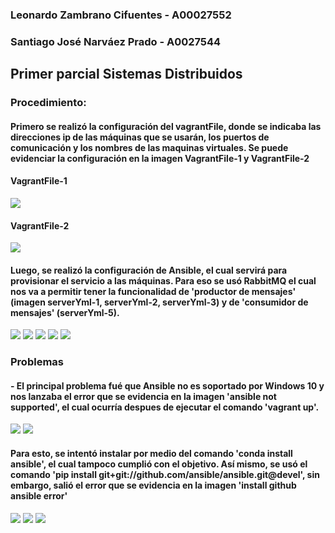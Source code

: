 ### Leonardo Zambrano Cifuentes - A00027552
### Santiago José Narváez Prado - A0027544

## Primer parcial Sistemas Distribuidos

### Procedimiento:
#### Primero se realizó la configuración del vagrantFile, donde se indicaba las direcciones ip de las máquinas que se usarán, los puertos de comunicación y los nombres de las maquinas virtuales. Se puede evidenciar la configuración en la imagen VagrantFile-1 y VagrantFile-2

#### VagrantFile-1
<img src="https://github.com/sjnarvaez17/Rabbitmqtest/blob/master/parcialuno/Im%C3%A1genes%20del%20c%C3%B3digo/VagrantFile-1.PNG">

#### VagrantFile-2
<img src="https://github.com/sjnarvaez17/Rabbitmqtest/blob/master/parcialuno/Im%C3%A1genes%20del%20c%C3%B3digo/VagrantFile-2.PNG">

#### Luego, se realizó la configuración de Ansible, el cual servirá para provisionar el servicio a las máquinas. Para eso se usó RabbitMQ el cual nos va a permitir tener la funcionalidad de 'productor de mensajes' (imagen serverYml-1, serverYml-2, serverYml-3) y de 'consumidor de mensajes' (serverYml-5).

<img src="https://github.com/sjnarvaez17/Rabbitmqtest/blob/master/parcialuno/Im%C3%A1genes%20del%20c%C3%B3digo/serverYml-1.PNG">
<img src="https://github.com/sjnarvaez17/Rabbitmqtest/blob/master/parcialuno/Im%C3%A1genes%20del%20c%C3%B3digo/serverYml-2.PNG">
<img src="https://github.com/sjnarvaez17/Rabbitmqtest/blob/master/parcialuno/Im%C3%A1genes%20del%20c%C3%B3digo/serverYml-3.PNG">
<img src="https://github.com/sjnarvaez17/Rabbitmqtest/blob/master/parcialuno/Im%C3%A1genes%20del%20c%C3%B3digo/serverYml-4.PNG">
<img src="https://github.com/sjnarvaez17/Rabbitmqtest/blob/master/parcialuno/Im%C3%A1genes%20del%20c%C3%B3digo/serverYml-5.PNG">

### Problemas
#### - El principal problema fué que Ansible no es soportado por Windows 10 y nos lanzaba el error que se evidencia en la imagen 'ansible not supported', el cual ocurría despues de ejecutar el comando 'vagrant up'.
<img src="https://github.com/sjnarvaez17/Rabbitmqtest/blob/master/parcialuno/Im%C3%A1genes%20del%20c%C3%B3digo/vagrant%20up.PNG">

<img src="https://github.com/sjnarvaez17/Rabbitmqtest/blob/master/parcialuno/Im%C3%A1genes%20del%20c%C3%B3digo/ansible%20not%20supported.PNG">

#### Para esto, se intentó instalar por medio del comando 'conda install ansible', el cual tampoco cumplió con el objetivo. Así mismo, se usó el comando 'pip install git+git://github.com/ansible/ansible.git@devel', sin embargo, salió el error que se evidencia en la imagen 'install github ansible error'

<img src="https://github.com/sjnarvaez17/Rabbitmqtest/blob/master/parcialuno/Im%C3%A1genes%20del%20c%C3%B3digo/conda%20install%20ansible.PNG">

<img src="https://github.com/sjnarvaez17/Rabbitmqtest/blob/master/parcialuno/Im%C3%A1genes%20del%20c%C3%B3digo/install%20github%20ansible.PNG">
<img src="https://github.com/sjnarvaez17/Rabbitmqtest/blob/master/parcialuno/Im%C3%A1genes%20del%20c%C3%B3digo/install%20github%20ansible%20error.PNG">

